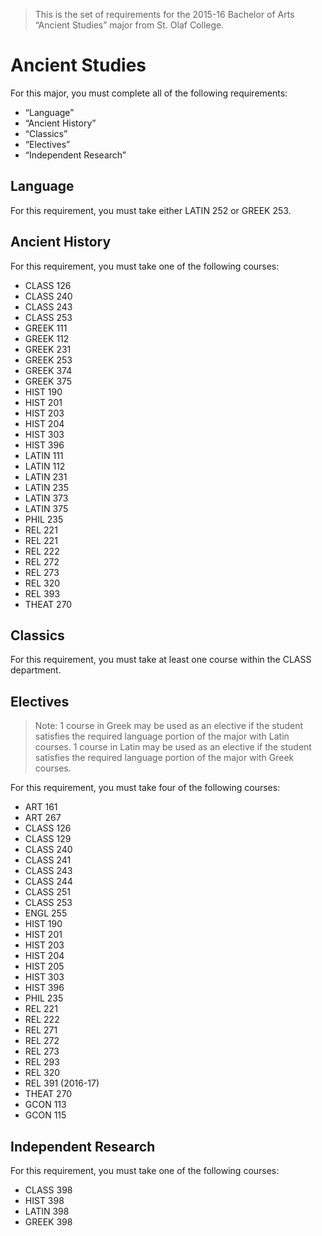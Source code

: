 > This is the set of requirements for the 2015-16 Bachelor of Arts “Ancient
> Studies” major from St. Olaf College.

# Ancient Studies
For this major, you must complete all of the following requirements:

- “Language”
- “Ancient History”
- “Classics”
- “Electives”
- “Independent Research”

## Language
For this requirement, you must take either LATIN 252 or GREEK 253.


## Ancient History
For this requirement, you must take one of the following courses:

- CLASS 126
- CLASS 240
- CLASS 243
- CLASS 253
- GREEK 111
- GREEK 112
- GREEK 231
- GREEK 253
- GREEK 374
- GREEK 375
- HIST 190
- HIST 201
- HIST 203
- HIST 204
- HIST 303
- HIST 396
- LATIN 111
- LATIN 112
- LATIN 231
- LATIN 235
- LATIN 373
- LATIN 375
- PHIL 235
- REL 221
- REL 221
- REL 222
- REL 272
- REL 273
- REL 320
- REL 393
- THEAT 270


## Classics
For this requirement, you must take at least one course within the CLASS department.


## Electives
> Note: 1 course in Greek may be used as an elective if the student satisfies
> the required language portion of the major with Latin courses. 1 course in
> Latin may be used as an elective if the student satisfies the required
> language portion of the major with Greek courses.

For this requirement, you must take four of the following courses:

- ART 161
- ART 267
- CLASS 126
- CLASS 129
- CLASS 240
- CLASS 241
- CLASS 243
- CLASS 244
- CLASS 251
- CLASS 253
- ENGL 255
- HIST 190
- HIST 201
- HIST 203
- HIST 204
- HIST 205
- HIST 303
- HIST 396
- PHIL 235
- REL 221
- REL 222
- REL 271
- REL 272
- REL 273
- REL 293
- REL 320
- REL 391 (2016-17)
- THEAT 270
- GCON 113
- GCON 115


## Independent Research
For this requirement, you must take one of the following courses:

- CLASS 398
- HIST 398
- LATIN 398
- GREEK 398



